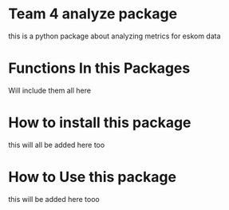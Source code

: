 # Team 4 analyze package
this is a python package about analyzing metrics for eskom data

# Functions In this Packages
 Will include them all here

# How to install this package
 this will all be added here too

# How to Use this package
this will be added here tooo